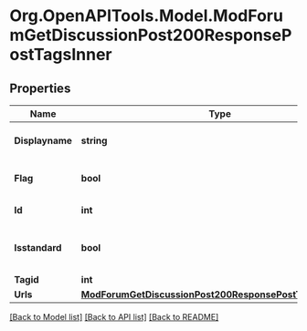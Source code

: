 # Org.OpenAPITools.Model.ModForumGetDiscussionPost200ResponsePostTagsInner

## Properties

Name | Type | Description | Notes
------------ | ------------- | ------------- | -------------
**Displayname** | **string** | The display name of the tag | [optional] 
**Flag** | **bool** | Wehther this tag is flagged | [optional] 
**Id** | **int** | The ID of the Tag | [optional] 
**Isstandard** | **bool** | Whether this is a standard tag | [optional] 
**Tagid** | **int** | The tagid | [optional] 
**Urls** | [**ModForumGetDiscussionPost200ResponsePostTagsInnerUrls**](ModForumGetDiscussionPost200ResponsePostTagsInnerUrls.md) |  | [optional] 

[[Back to Model list]](../README.md#documentation-for-models) [[Back to API list]](../README.md#documentation-for-api-endpoints) [[Back to README]](../README.md)

